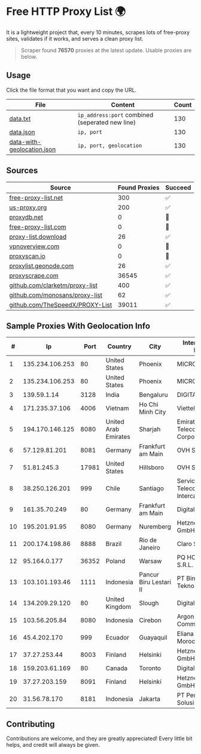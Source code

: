 
# Free HTTP Proxy List 🌍

It is a lightweight project that, every 10 minutes, scrapes lots of free-proxy sites, validates if it works, and serves a clean proxy list.


> Scraper found **76570** proxies at the latest update. Usable proxies are below.

## Usage

Click the file format that you want and copy the URL.


|File|Content|Count|
|----|-------|-----|
|[data.txt](https://raw.githubusercontent.com/themiralay/Proxy-List-World/master/data.txt)|`ip_address:port` combined (seperated new line)|130|
|[data.json](https://raw.githubusercontent.com/themiralay/Proxy-List-World/master/data.json)|`ip, port`|130|
|[data-with-geolocation.json](https://raw.githubusercontent.com/themiralay/Proxy-List-World/master/data-with-geolocation.json)|`ip, port, geolocation`|130|

## Sources

|Source|Found Proxies|Succeed|
|------|-------------|-------|
|[free-proxy-list.net](https://free-proxy-list.net)|300|✅|
|[us-proxy.org](https://www.us-proxy.org)|200|✅|
|[proxydb.net](http://proxydb.net)|0|🚫|
|[free-proxy-list.com](https://free-proxy-list.com/?page=&port=&type%5B%5D=http&type%5B%5D=https&up_time=0&search=Search)|0|🚫|
|[proxy-list.download](https://www.proxy-list.download/HTTP)|26|✅|
|[vpnoverview.com](https://vpnoverview.com/privacy/anonymous-browsing/free-proxy-servers)|0|🚫|
|[proxyscan.io](https://www.proxyscan.io)|0|🚫|
|[proxylist.geonode.com](https://proxylist.geonode.com/api/proxy-list?limit=300&page=1&sort_by=lastChecked&sort_type=desc&protocols=http,https)|26|✅|
|[proxyscrape.com](https://api.proxyscrape.com/v2/?request=displayproxies&protocol=http&timeout=10000&country=all&ssl=all&anonymity=all)|36545|✅|
|[github.com/clarketm/proxy-list](https://raw.githubusercontent.com/clarketm/proxy-list/master/proxy-list-raw.txt)|400|✅|
|[github.com/monosans/proxy-list](https://raw.githubusercontent.com/monosans/proxy-list/main/proxies/http.txt)|62|✅|
|[github.com/TheSpeedX/PROXY-List](https://raw.githubusercontent.com/TheSpeedX/PROXY-List/master/http.txt)|39011|✅|


## Sample Proxies With Geolocation Info

|#|Ip|Port|Country|City|Internet Service Provider|
|-|--|----|-------|----|-------------------------|
|1|135.234.106.253|80|United States|Phoenix|MICROSOFT|
|2|135.234.106.253|80|United States|Phoenix|MICROSOFT|
|3|139.59.1.14|3128|India|Bengaluru|DIGITALOCEAN|
|4|171.235.37.106|4006|Vietnam|Ho Chi Minh City|Viettel Corporation|
|5|194.170.146.125|8080|United Arab Emirates|Sharjah|Emirates Telecommunications Corporation|
|6|57.129.81.201|8081|Germany|Frankfurt am Main|OVH SAS|
|7|51.81.245.3|17981|United States|Hillsboro|OVH SAS|
|8|38.250.126.201|999|Chile|Santiago|Servicios De Telecomunicaciones Intercable Ltda.|
|9|161.35.70.249|80|Germany|Frankfurt am Main|DigitalOcean, LLC|
|10|195.201.91.95|8080|Germany|Nuremberg|Hetzner Online GmbH|
|11|200.174.198.86|8888|Brazil|Rio de Janeiro|Claro S.A|
|12|95.164.0.177|36352|Poland|Warsaw|PQ HOSTING PLUS S.R.L.|
|13|103.101.193.46|1111|Indonesia|Pancur Biru Lestari II|PT Bintang Teknologi Sejahtera|
|14|134.209.29.120|80|United Kingdom|Slough|DigitalOcean, LLC|
|15|103.56.205.84|8080|Indonesia|Cirebon|Argon Data Communication|
|16|45.4.202.170|999|Ecuador|Guayaquil|Eliana Vanessa Morocho Oña|
|17|37.27.253.44|8003|Finland|Helsinki|Hetzner Online GmbH|
|18|159.203.61.169|80|Canada|Toronto|DigitalOcean, LLC|
|19|37.27.203.159|8091|Finland|Helsinki|Hetzner Online GmbH|
|20|31.56.78.170|8181|Indonesia|Jakarta|PT Perwira Media Solusi|



## Contributing

Contributions are welcome, and they are greatly appreciated! Every
little bit helps, and credit will always be given.

